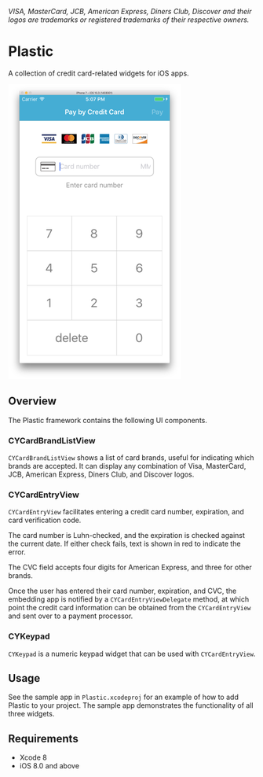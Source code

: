 _VISA, MasterCard, JCB, American Express, Diners Club, Discover and their logos are trademarks or registered trademarks of their respective owners._

# Plastic

A collection of credit card-related widgets for iOS apps.

![Example](.readme_images/sample.png "Sample")

## Overview

The Plastic framework contains the following UI components.

### CYCardBrandListView

`CYCardBrandListView` shows a list of card brands, useful for indicating which brands are accepted.  It can display any combination of Visa, MasterCard, JCB, American Express, Diners Club, and Discover logos.

### CYCardEntryView

`CYCardEntryView` facilitates entering a credit card number, expiration, and card verification code.

The card number is Luhn-checked, and the expiration is checked against the current date.  If either check fails, text is shown in red to indicate the error.

The CVC field accepts four digits for American Express, and three for other brands.

Once the user has entered their card number, expiration, and CVC, the embedding app is notified by a `CYCardEntryViewDelegate` method, at which point the credit card information can be obtained from the `CYCardEntryView` and sent over to a payment processor.

### CYKeypad

`CYKeypad` is a numeric keypad widget that can be used with `CYCardEntryView`.

## Usage

See the sample app in `Plastic.xcodeproj` for an example of how to add Plastic to your project.  The sample app demonstrates the functionality of all three widgets.

## Requirements

* Xcode 8
* iOS 8.0 and above
